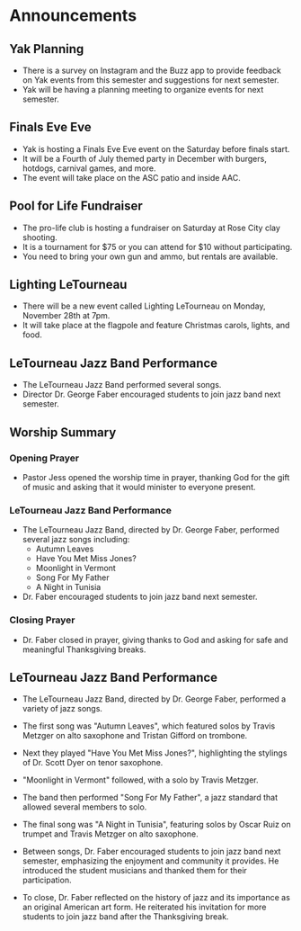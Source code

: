 

# Announcements

## Yak Planning
- There is a survey on Instagram and the Buzz app to provide feedback on Yak events from this semester and suggestions for next semester. 
- Yak will be having a planning meeting to organize events for next semester.

## Finals Eve Eve 
- Yak is hosting a Finals Eve Eve event on the Saturday before finals start. 
- It will be a Fourth of July themed party in December with burgers, hotdogs, carnival games, and more.
- The event will take place on the ASC patio and inside AAC.

## Pool for Life Fundraiser
- The pro-life club is hosting a fundraiser on Saturday at Rose City clay shooting.  
- It is a tournament for $75 or you can attend for $10 without participating.  
- You need to bring your own gun and ammo, but rentals are available.

## Lighting LeTourneau
- There will be a new event called Lighting LeTourneau on Monday, November 28th at 7pm.
- It will take place at the flagpole and feature Christmas carols, lights, and food. 

## LeTourneau Jazz Band Performance
- The LeTourneau Jazz Band performed several songs.
- Director Dr. George Faber encouraged students to join jazz band next semester.


## Worship Summary

### Opening Prayer
- Pastor Jess opened the worship time in prayer, thanking God for the gift of music and asking that it would minister to everyone present.

### LeTourneau Jazz Band Performance
- The LeTourneau Jazz Band, directed by Dr. George Faber, performed several jazz songs including:
  - Autumn Leaves
  - Have You Met Miss Jones? 
  - Moonlight in Vermont
  - Song For My Father
  - A Night in Tunisia
- Dr. Faber encouraged students to join jazz band next semester. 

### Closing Prayer
- Dr. Faber closed in prayer, giving thanks to God and asking for safe and meaningful Thanksgiving breaks.


## LeTourneau Jazz Band Performance

- The LeTourneau Jazz Band, directed by Dr. George Faber, performed a variety of jazz songs. 

- The first song was "Autumn Leaves", which featured solos by Travis Metzger on alto saxophone and Tristan Gifford on trombone. 

- Next they played "Have You Met Miss Jones?", highlighting the stylings of Dr. Scott Dyer on tenor saxophone.

- "Moonlight in Vermont" followed, with a solo by Travis Metzger.

- The band then performed "Song For My Father", a jazz standard that allowed several members to solo. 

- The final song was "A Night in Tunisia", featuring solos by Oscar Ruiz on trumpet and Travis Metzger on alto saxophone. 

- Between songs, Dr. Faber encouraged students to join jazz band next semester, emphasizing the enjoyment and community it provides. He introduced the student musicians and thanked them for their participation.

- To close, Dr. Faber reflected on the history of jazz and its importance as an original American art form. He reiterated his invitation for more students to join jazz band after the Thanksgiving break.